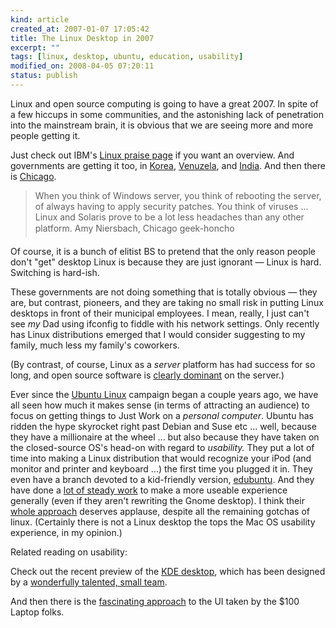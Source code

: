 ```yaml
--- 
kind: article
created_at: 2007-01-07 17:05:42
title: The Linux Desktop in 2007
excerpt: ""
tags: [linux, desktop, ubuntu, education, usability]
modified_on: 2008-04-05 07:20:11
status: publish
---
```


Linux and open source computing is going to have a great 2007. In spite of a few hiccups in some communities, and the astonishing lack of penetration into the mainstream brain, it is obvious that we are seeing more and more people getting it. 

Just check out IBM's <a href="http://www-1.ibm.com/linux/integration/">Linux praise page</a> if you want an overview. And governments are getting it too, in <a href="http://www.theregister.co.uk/2002/01/14/korea_migrates_120k_civil_servants/">Korea</a>, <a href="http://www.linuxtoday.com/news_story.php3?ltsn=2002-08-30-011-26-NW-LL-PB">Venuzela</a>, and <a href="http://www.financialexpress.com/fe_full_story.php?content_id=138464">India</a>. And then there is <a href="http://itmanagement.earthweb.com/article.php/3641251">Chicago</a>. 

<blockquote class="large">When you think of Windows server, you think of rebooting the server, of always having to apply security patches. You think of viruses ... Linux and Solaris prove to be a lot less headaches than any other platform. <span class="attribution">Amy Niersbach, Chicago geek-honcho</span></blockquote>

Of course, it is a bunch of elitist BS to pretend that the only reason people don't "get" desktop Linux is because they are just ignorant &mdash; Linux is hard. Switching is hard-ish. 

These governments are not doing something that is totally obvious &mdash; they are, but contrast, pioneers, and they are taking no small risk in putting Linux desktops in front of their municipal employees. I mean, really, I just can't see *my* Dad using ifconfig to fiddle with his network settings. Only recently has Linux distributions emerged that I would consider suggesting to my family, much less my family's coworkers. 

(By contrast, of course, Linux as a *server* platform has had success for so long, and open source software is <a href="http://news.netcraft.com/">clearly dominant</a> on the server.)

Ever since the <a href="http://www.ubuntu.com/">Ubuntu Linux</a> campaign began a couple years ago, we have all seen how much it makes sense (in terms of attracting an audience) to focus on getting things to Just Work on a *personal computer*. Ubuntu has ridden the hype skyrocket right past Debian and Suse etc ... well, because they have a millionaire at the wheel ... but also because they have taken on the closed-source OS's head-on with regard to *usability.* They put a lot of time into making a Linux distribution that would recognize your iPod (and monitor and printer and keyboard ...) the first time you plugged it in. They even have a branch devoted to a kid-friendly version, <a href="http://www.edubuntu.org/">edubuntu</a>. And they have done a <a href="http://mpt.net.nz/archive/2006/01/01/breezy">lot of steady work</a> to make a more useable experience generally (even if they aren't rewriting the Gnome desktop). I think their <a href="http://www.ubuntu.com/desktop">whole approach</a> deserves applause, despite all the remaining gotchas of linux. (Certainly there is not a Linux desktop the tops the Mac OS usability experience, in my opinion.)

Related reading on usability:

Check out the recent preview of the <a href="http://linuxhelp.blogspot.com/2007/01/sneek-preview-of-expected-features-in.html">KDE desktop</a>, which has been designed by a <a href="http://www.oxygen-icons.org/">wonderfully talented, small team</a>.

And then there is the <a href="http://www.codinghorror.com/blog/archives/000762.html">fascinating approach</a> to the UI taken by the $100 Laptop folks.